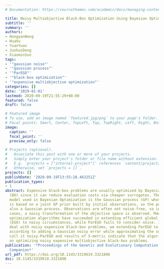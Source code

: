 ```yaml
---
# Documentation: https://sourcethemes.com/academic/docs/managing-content/

title: Noisy Multiobjective Black-Box Optimization Using Bayesian Optimization
subtitle: ''
summary: ''
authors:
- HongyanWang
- HuaXu
- YuanYuan
- JunhuiDeng
- XiaominSun
tags:
- '"gaussian noise"'
- '"gaussian process"'
- '"ParEGO"'
- '"black-box optimization"'
- '"expensive multiobjective optimization"'
categories: []
date: '2019-01-01'
lastmod: 2020-09-19T21:55:29+08:00
featured: false
draft: false

# Featured image
# To use, add an image named `featured.jpg/png` to your page's folder.
# Focal points: Smart, Center, TopLeft, Top, TopRight, Left, Right, BottomLeft, Bottom, BottomRight.
image:
  caption: ''
  focal_point: ''
  preview_only: false

# Projects (optional).
#   Associate this post with one or more of your projects.
#   Simply enter your project's folder or file name without extension.
#   E.g. `projects = ["internal-project"]` references `content/project/deep-learning/index.md`.
#   Otherwise, set `projects = []`.
projects: []
publishDate: '2020-09-19T13:55:28.463251Z'
publication_types:
- 1
abstract: Expensive black-box problems are usually optimized by Bayesian Optimization
  (BO) since it can reduce evaluation costs via cheaper surrogates. The most popular
  model used in Bayesian Optimization is the Gaussian process (GP) whose posterior
  is based on a joint GP prior built by initial observations, so the posterior is
  also a Gaussian process. Observations are often not noise-free, so in most of these
  cases, a noisy transformation of the objective space is observed. Many single objective
  optimization algorithms have succeeded in extending efficient global optimization
  (EGO) to noisy circumstances, while ParEGO fails to consider noise. In order to
  deal with noisy expensive black-box problems, we extending ParEGO to noisy optimization
  according to adding a Gaussian noisy error while approximating the surrogate. We
  call it noisy-ParEGO and results of S-metric indicate that the algorithm works well
  on optimizing noisy expensive multiobjective black-box problems.
publication: '*Proceedings of the Genetic and Evolutionary Computation Conference
  Companion*'
url_pdf: https://doi.org/10.1145/3319619.3321898
doi: 10.1145/3319619.3321898
---
```

